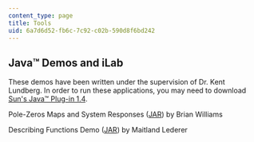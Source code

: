 ```yaml
---
content_type: page
title: Tools
uid: 6a7d6d52-fb6c-7c92-c02b-590d8f6bd242
---
```


Java™ Demos and iLab
--------------------

These demos have been written under the supervision of Dr. Kent Lundberg. In order to run these applications, you may need to download [Sun's Java™ Plug-in 1.4](http://www.java.com/en/download/index.jsp).

Pole-Zeros Maps and System Responses ([JAR](http://web.mit.edu/6.302/www/pz/)) by Brian Williams

Describing Functions Demo ([JAR](http://web.mit.edu/6.302/www/demo/describe.html)) by Maitland Lederer